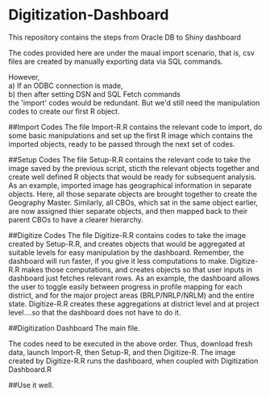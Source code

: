 # Digitization-Dashboard
This repository contains the steps from Oracle DB to Shiny dashboard

The codes provided here are under the maual import scenario, that is, csv files are created 
by manually exporting data via SQL commands.

However, <br>
a) If an ODBC connection is made,<br>
b) then after setting DSN and SQL Fetch commands<br>
the 'import' codes would be redundant. But we'd still need the manipulation codes to create our first R object.

##Import Codes
The file Import-R.R contains the relevant code to import, do some basic manipulations and set up the first R image which contains the imported objects, ready to be passed through the next set of codes.

##Setup Codes
The file Setup-R.R contains the relevant code to take the image saved by the previous script, sticth the relevant objects together and create well defined R objects that would be ready for subsequent analysis. As an example, imported image has geographical information in separate objects. Here, all those separate objects are brought together to create the Geography Master. Similarly, all CBOs, which sat in the same object earlier, are now assigned thier separate objects, and then mapped back to their parent CBOs to have a clearer hierarchy.

##Digitize Codes
The file Digitize-R.R contains codes to take the image created by Setup-R.R, and creates objects that would be aggregated at suitable levels for easy manipulation by the dashboard. Remember, the dashboard will run faster, if you give it less computations to make. Digitize-R.R makes those computations, and creates objects so that user inputs in dashboard just fetches relevant rows. As an example, the dashboard allows the user to toggle easily between progress in profile mapping for each district, and for the major project areas (BRLP/NRLP/NRLM) and the entire state. Digitize-R.R creates these aggregations at district level and at project level....so that the dashboard does not have to do it.

##Digitization Dashboard
The main file. 

The codes need to be executed in the above order. Thus, download fresh data, launch Import-R, then Setup-R, and then Digitize-R. The image created by Digitize-R.R runs the dashboard, when coupled with Digitization Dashboard.R

##Use it well.